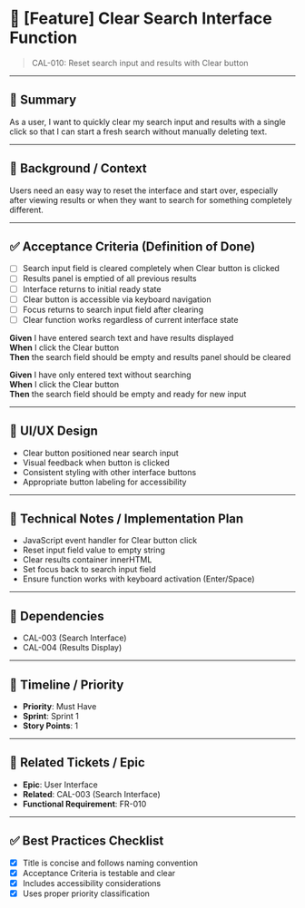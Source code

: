 # 🔖 [Feature] Clear Search Interface Function
> CAL-010: Reset search input and results with Clear button

---

## 🎯 Summary
As a user, I want to quickly clear my search input and results with a single click so that I can start a fresh search without manually deleting text.

---

## 🧩 Background / Context
Users need an easy way to reset the interface and start over, especially after viewing results or when they want to search for something completely different.

---

## ✅ Acceptance Criteria (Definition of Done)

- [ ] Search input field is cleared completely when Clear button is clicked
- [ ] Results panel is emptied of all previous results
- [ ] Interface returns to initial ready state
- [ ] Clear button is accessible via keyboard navigation
- [ ] Focus returns to search input field after clearing
- [ ] Clear function works regardless of current interface state

**Given** I have entered search text and have results displayed  
**When** I click the Clear button  
**Then** the search field should be empty and results panel should be cleared

**Given** I have only entered text without searching  
**When** I click the Clear button  
**Then** the search field should be empty and ready for new input

---

## 📱 UI/UX Design
- Clear button positioned near search input
- Visual feedback when button is clicked
- Consistent styling with other interface buttons
- Appropriate button labeling for accessibility

---

## 🧪 Technical Notes / Implementation Plan
- JavaScript event handler for Clear button click
- Reset input field value to empty string
- Clear results container innerHTML
- Set focus back to search input field
- Ensure function works with keyboard activation (Enter/Space)

---

## 🔗 Dependencies
- CAL-003 (Search Interface)
- CAL-004 (Results Display)

---

## 📅 Timeline / Priority
- **Priority**: Must Have
- **Sprint**: Sprint 1
- **Story Points**: 1

---

## 🧷 Related Tickets / Epic
- **Epic**: User Interface
- **Related**: CAL-003 (Search Interface)
- **Functional Requirement**: FR-010

---

## ✅ Best Practices Checklist
- [x] Title is concise and follows naming convention
- [x] Acceptance Criteria is testable and clear
- [x] Includes accessibility considerations
- [x] Uses proper priority classification